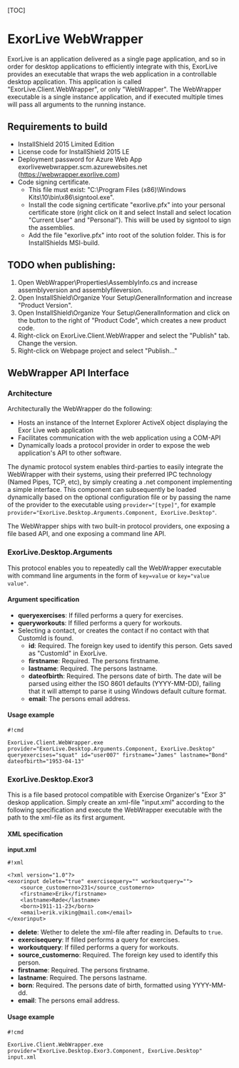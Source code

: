 [TOC]

# ExorLive WebWrapper

ExorLive is an application delivered as a single page application, and so in order for desktop applications to efficiently integrate with this, ExorLive provides an executable that wraps the web application in a controllable desktop application. This application is called "ExorLive.Client.WebWrapper", or only "WebWrapper". The WebWrapper executable is a single instance application, and if executed multiple times will pass all arguments to the running instance.

## Requirements to build

* InstallShield 2015 Limited Edition 
* License code for InstallShield 2015 LE
* Deployment password for Azure Web App exorlivewebwrapper.scm.azurewebsites.net (https://webwrapper.exorlive.com)
* Code signing certificate.
	* This file must exist: "C:\Program Files (x86)\Windows Kits\10\bin\x86\signtool.exe".
	* Install the code signing certificate "exorlive.pfx" into your personal certificate store (right click on it and select Install and select location "Current User" and "Personal"). This wiill be used by signtool to sign the assemblies.
	* Add the file "exorlive.pfx" into root of the solution folder. This is for InstallShields MSI-build.

## TODO when publishing:

1. Open WebWrapper\Properties\AssemblyInfo.cs and increase assemblyversion and assemblyfileversion.
2. Open InstallShield\Organize Your Setup\GeneralInformation and increase "Product Version".
3. Open InstallShield\Organize Your Setup\GeneralInformation and click on the button to the right of "Product Code", which creates a new product code.
4. Right-click on ExorLive.Client.WebWrapper and select the "Publish" tab. Change the version.
5. Right-click on Webpage project and select "Publish..."

## WebWrapper API Interface

### Architecture

Architecturally the WebWrapper do the following:

* Hosts an instance of the Internet Explorer ActiveX object displaying the Exor Live web application
* Facilitates communication with the web application using a COM-API
* Dynamically loads a protocol provider in order to expose the web application's API to other software.

The dynamic protocol system enables third-parties to easily integrate the WebWrapper with their systems, using their preferred IPC technology (Named Pipes, TCP, etc), by simply creating a .net component implementing a simple interface. This component can subsequently be loaded dynamically based on the optional configuration file or by passing the name of the provider to the executable using `provider="[type]"`, for example `provider="ExorLive.Desktop.Arguments.Component, ExorLive.Desktop"`.

The WebWrapper ships with two built-in protocol providers, one exposing a file based API, and one exposing a command line API.

### ExorLive.Desktop.Arguments

This protocol enables you to repeatedly call the WebWrapper executable with command line arguments in the form of `key=value` or `key="value value"`.

#### Argument specification

* __queryexercises__: If filled performs a query for exercises.
* __queryworkouts__: If filled performs a query for workouts.
* Selecting a contact, or creates the contact if no contact with that CustomId is found.
    * __id__: Required. The foreign key used to identify this person. Gets saved as "CustomId" in ExorLive.
    * __firstname__: Required. The persons firstname.
    * __lastname__: Required. The persons lastname.
    * __dateofbirth__: Required. The persons date of birth. The date will be parsed using either the ISO 8601 defaults (YYYY-MM-DD), failing that it will attempt to parse it using Windows default culture format.
    * __email__: The persons email address.

#### Usage example

```
#!cmd

ExorLive.Client.WebWrapper.exe provider="ExorLive.Desktop.Arguments.Component, ExorLive.Desktop" queryexercises="squat" id="user007" firstname="James" lastname="Bond" dateofbirth="1953-04-13"
```

### ExorLive.Desktop.Exor3

This is a file based protocol compatible with Exercise Organizer's "Exor 3" deskop application. Simply create an xml-file "input.xml" according to the following specification and execute the WebWrapper executable with the path to the xml-file as its first argument.

#### XML specification

__input.xml__
```
#!xml

<?xml version="1.0"?>
<exorinput delete="true" exercisequery="" workoutquery="">
    <source_customerno>231</source_customerno>
    <firstname>Erik</firstname>
    <lastname>Røde</lastname>
    <born>1911-11-23</born>
    <email>erik.viking@mail.com</email>
</exorinput>
```

* __delete__: Wether to delete the xml-file after reading in. Defaults to `true`.
* __exercisequery__: If filled performs a query for exercises.
* __workoutquery__: If filled performs a query for workouts.
* __source_customerno__: Required. The foreign key used to identify this person.
* __firstname__: Required. The persons firstname.
* __lastname__: Required. The persons lastname.
* __born__: Required. The persons date of birth, formatted using YYYY-MM-dd.
* __email__: The persons email address.

#### Usage example

```
#!cmd

ExorLive.Client.WebWrapper.exe provider="ExorLive.Desktop.Exor3.Component, ExorLive.Desktop" input.xml
```